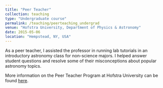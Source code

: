 ```yaml
---
title: "Peer Teacher"
collection: teaching
type: "Undergraduate course"
permalink: /teaching/peerteaching_undergrad
venue: "Hofstra University, Department of Physics & Astronomy"
date: 2015-05-06
location: "Hempstead, NY, USA"
---
```


As a peer teacher, I assisted the professor in running lab tutorials in an introductory astronomy class for non-science majors. I helped answer student questions and resolve some of their misconceptions about popular astronomy topics.

More information on the Peer Teacher Program at Hofstra University can be found [here](https://www.hofstra.edu/about/administration/provost/prov_peerteacher_guidelines.html).
